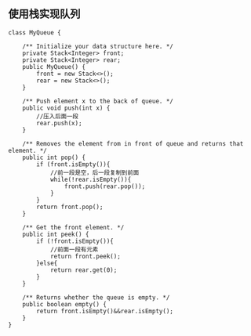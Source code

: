 <!--
 * @Author: Yintianhao
 * @Date: 2020-08-02 00:06:43
 * @LastEditTime: 2020-08-02 00:07:26
 * @LastEditors: Yintianhao
 * @Description: 
 * @FilePath: \TechNote\src\Algorithm\LeetCodeByTag\stack\232.md
 * @Copyright@Yintianhao
--> 
## 使用栈实现队列
```
class MyQueue {

    /** Initialize your data structure here. */
    private Stack<Integer> front;
    private Stack<Integer> rear;
    public MyQueue() {
        front = new Stack<>();
        rear = new Stack<>();
    }

    /** Push element x to the back of queue. */
    public void push(int x) {
        //压入后面一段
        rear.push(x);
    }

    /** Removes the element from in front of queue and returns that element. */
    public int pop() {
        if (front.isEmpty()){
            //前一段是空，后一段复制到前面
            while(!rear.isEmpty()){
                front.push(rear.pop());
            }
        }
        return front.pop();
    }

    /** Get the front element. */
    public int peek() {
        if (!front.isEmpty()){
            //前面一段有元素
            return front.peek();
        }else{
            return rear.get(0);
        }
    }

    /** Returns whether the queue is empty. */
    public boolean empty() {
        return front.isEmpty()&&rear.isEmpty();
    }
}
```